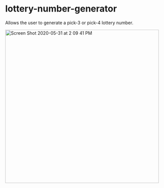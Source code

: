 # lottery-number-generator
Allows the user to generate a pick-3 or pick-4 lottery number.

<img width="488" alt="Screen Shot 2020-05-31 at 2 09 41 PM" src="https://user-images.githubusercontent.com/56742442/83359467-6541b800-a348-11ea-991f-03085991bde3.png">
